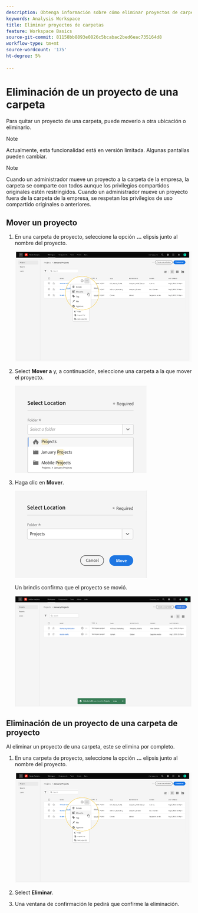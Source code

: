 ```yaml
---
description: Obtenga información sobre cómo eliminar proyectos de carpetas
keywords: Analysis Workspace
title: Eliminar proyectos de carpetas
feature: Workspace Basics
source-git-commit: 81158bb8893e0826c5bcabac2bed6eac735164d8
workflow-type: tm+mt
source-wordcount: '175'
ht-degree: 5%

---
```



# Eliminación de un proyecto de una carpeta

Para quitar un proyecto de una carpeta, puede moverlo a otra ubicación o eliminarlo.

>[!NOTE]
>
>Actualmente, esta funcionalidad está en versión limitada. Algunas pantallas pueden cambiar.

>[!NOTE]
>
>Cuando un administrador mueve un proyecto a la carpeta de la empresa, la carpeta se comparte con todos aunque los privilegios compartidos originales estén restringidos. Cuando un administrador mueve un proyecto fuera de la carpeta de la empresa, se respetan los privilegios de uso compartido originales o anteriores.

## Mover un proyecto

1. En una carpeta de proyecto, seleccione la opción **...** elipsis junto al nombre del proyecto.

   ![](/help/analyze/analysis-workspace/build-workspace-project/assets/move1.png)

1. Select **Mover a** y, a continuación, seleccione una carpeta a la que mover el proyecto.

   ![](/help/analyze/analysis-workspace/build-workspace-project/assets/move-select-location.png)

1. Haga clic en **Mover**.

   ![](/help/analyze/analysis-workspace/build-workspace-project/assets/move-click-move.png)

   Un brindis confirma que el proyecto se movió.

   ![](/help/analyze/analysis-workspace/build-workspace-project/assets/move-project-moved.png)

## Eliminación de un proyecto de una carpeta de proyecto

Al eliminar un proyecto de una carpeta, este se elimina por completo.

1. En una carpeta de proyecto, seleccione la opción **...** elipsis junto al nombre del proyecto.

   ![](/help/analyze/analysis-workspace/build-workspace-project/assets/move1.png)

1. Select **Eliminar**.

1. Una ventana de confirmación le pedirá que confirme la eliminación.

